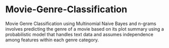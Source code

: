 # Movie-Genre-Classification
Movie Genre Classification using Multinomial Naive Bayes and n-grams involves predicting the genre of a movie based on its plot summary using a probabilistic model that handles text data and assumes independence among features within each genre category.
